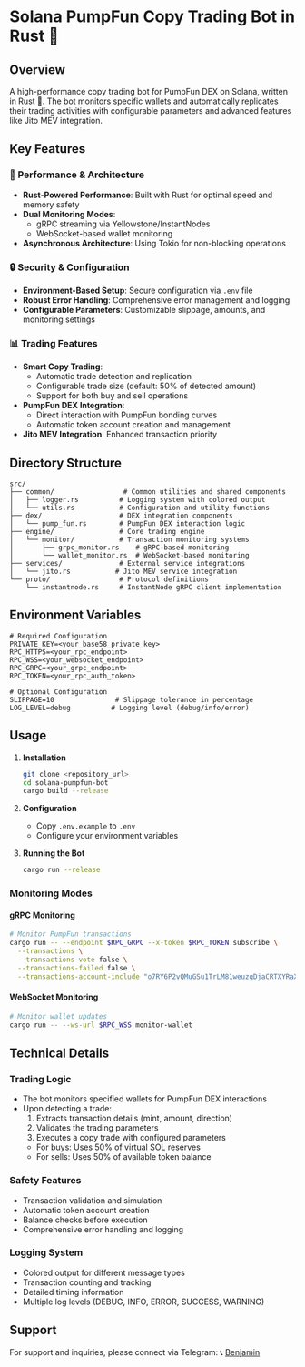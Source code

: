 # Solana PumpFun Copy Trading Bot in Rust 🚀

## Overview

A high-performance copy trading bot for PumpFun DEX on Solana, written in Rust 🦀. 
The bot monitors specific wallets and automatically replicates their trading activities with configurable parameters and advanced features like Jito MEV integration.

## Key Features

### 🚀 Performance & Architecture
- **Rust-Powered Performance**: Built with Rust for optimal speed and memory safety
- **Dual Monitoring Modes**: 
  - gRPC streaming via Yellowstone/InstantNodes
  - WebSocket-based wallet monitoring
- **Asynchronous Architecture**: Using Tokio for non-blocking operations

### 🔒 Security & Configuration
- **Environment-Based Setup**: Secure configuration via `.env` file
- **Robust Error Handling**: Comprehensive error management and logging
- **Configurable Parameters**: Customizable slippage, amounts, and monitoring settings

### 📊 Trading Features
- **Smart Copy Trading**: 
  - Automatic trade detection and replication
  - Configurable trade size (default: 50% of detected amount)
  - Support for both buy and sell operations
- **PumpFun DEX Integration**: 
  - Direct interaction with PumpFun bonding curves
  - Automatic token account creation and management
- **Jito MEV Integration**: Enhanced transaction priority

## Directory Structure

```
src/
├── common/                 # Common utilities and shared components
│   ├── logger.rs          # Logging system with colored output
│   └── utils.rs           # Configuration and utility functions
├── dex/                   # DEX integration components
│   └── pump_fun.rs        # PumpFun DEX interaction logic
├── engine/                # Core trading engine
│   └── monitor/           # Transaction monitoring systems
│       ├── grpc_monitor.rs    # gRPC-based monitoring
│       └── wallet_monitor.rs  # WebSocket-based monitoring
├── services/              # External service integrations
│   └── jito.rs           # Jito MEV service integration
└── proto/                 # Protocol definitions
    └── instantnode.rs     # InstantNode gRPC client implementation
```

## Environment Variables

```env
# Required Configuration
PRIVATE_KEY=<your_base58_private_key>
RPC_HTTPS=<your_rpc_endpoint>
RPC_WSS=<your_websocket_endpoint>
RPC_GRPC=<your_grpc_endpoint>
RPC_TOKEN=<your_rpc_auth_token>

# Optional Configuration
SLIPPAGE=10               # Slippage tolerance in percentage
LOG_LEVEL=debug          # Logging level (debug/info/error)
```

## Usage

1. **Installation**
   ```bash
   git clone <repository_url>
   cd solana-pumpfun-bot
   cargo build --release
   ```

2. **Configuration**
   - Copy `.env.example` to `.env`
   - Configure your environment variables

3. **Running the Bot**
   ```bash
   cargo run --release
   ```

### Monitoring Modes

#### gRPC Monitoring
```bash
# Monitor PumpFun transactions
cargo run -- --endpoint $RPC_GRPC --x-token $RPC_TOKEN subscribe \
  --transactions \
  --transactions-vote false \
  --transactions-failed false \
  --transactions-account-include "o7RY6P2vQMuGSu1TrLM81weuzgDjaCRTXYRaXJwWcvc"
```

#### WebSocket Monitoring
```bash
# Monitor wallet updates
cargo run -- --ws-url $RPC_WSS monitor-wallet
```

## Technical Details

### Trading Logic
- The bot monitors specified wallets for PumpFun DEX interactions
- Upon detecting a trade:
  1. Extracts transaction details (mint, amount, direction)
  2. Validates the trading parameters
  3. Executes a copy trade with configured parameters
  - For buys: Uses 50% of virtual SOL reserves
  - For sells: Uses 50% of available token balance

### Safety Features
- Transaction validation and simulation
- Automatic token account creation
- Balance checks before execution
- Comprehensive error handling and logging

### Logging System
- Colored output for different message types
- Transaction counting and tracking
- Detailed timing information
- Multiple log levels (DEBUG, INFO, ERROR, SUCCESS, WARNING)

## Support

For support and inquiries, please connect via Telegram: 📞 [Benjamin](https://t.me/blockchainDeveloper_Ben)



